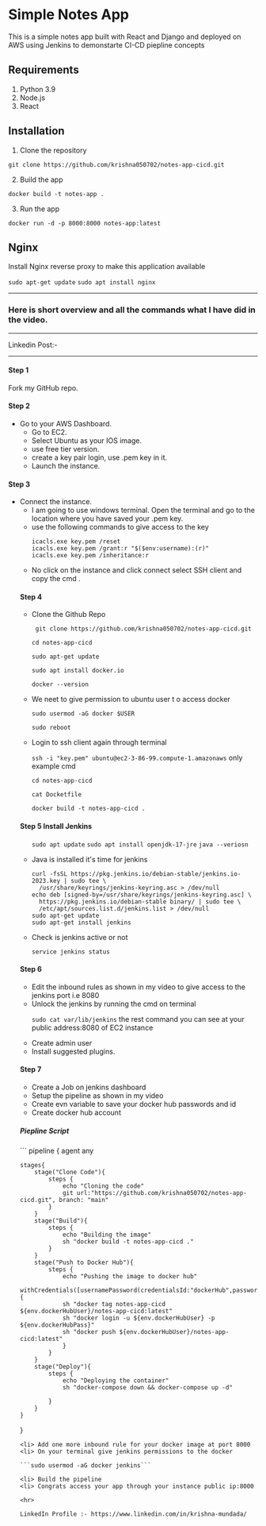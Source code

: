 # Simple Notes App
This is a simple notes app built with React and Django and deployed on AWS using Jenkins to demonstarte CI-CD piepline concepts

## Requirements
1. Python 3.9
2. Node.js
3. React

## Installation
1. Clone the repository
```
git clone https://github.com/krishna050702/notes-app-cicd.git
```

2. Build the app
```
docker build -t notes-app .
```

3. Run the app
```
docker run -d -p 8000:8000 notes-app:latest
```

## Nginx

Install Nginx reverse proxy to make this application available

`sudo apt-get update`
`sudo apt install nginx`

<hr>
<h3>Here is short overview and all the commands what I have did in the video.</h3>
<hr>
Linkedin Post:- 
<hr>

<h4>Step 1</h4>
<p>Fork my GitHub repo. </p>
<h4> Step 2</h4>
<ul>
<li> Go to your AWS Dashboard. <ul>
    <li> Go to EC2.
    <li> Select Ubuntu as your IOS image.
    <li> use free tier version.
    <li> create a key pair login, use .pem key in it.
    <li> Launch the instance.</ul>
    </li>
</ul>

<h4>Step 3</h4>
<ul>
<li> Connect the instance. <ul>
<li> I am going to use windows terminal. Open the terminal and go to the location where you have saved your .pem key.
<li> use the following commands to give access to the key

```
icacls.exe key.pem /reset
icacls.exe key.pem /grant:r "$($env:username):(r)"
icacls.exe key.pem /inheritance:r
```

<li> No click on the instance and click connect select SSH client and copy the cmd .
</ul>

<h4> Step 4</h4>
<ul>
<li> Clone the Github Repo</li>

``` git clone https://github.com/krishna050702/notes-app-cicd.git```

```cd notes-app-cicd ```

```sudo apt-get update```

```sudo apt install docker.io```

```docker --version```

<li> We neet to give permission to ubuntu user t o access docker</li>

```sudo usermod -aG docker $USER```

```sudo reboot```

<li> Login to ssh client again through terminal</li>

```ssh -i "key.pem" ubuntu@ec2-3-86-99.compute-1.amazonaws```  only example cmd 

```cd notes-app-cicd```

```cat Docketfile```

```docker build -t notes-app-cicd .```

</ul>

<h4>Step 5 Install Jenkins</h4>
<ul>

```sudo apt update```
```sudo apt install openjdk-17-jre```
```java --veriosn```
<li> Java is installed it's time for jenkins

```
curl -fsSL https://pkg.jenkins.io/debian-stable/jenkins.io-2023.key | sudo tee \
  /usr/share/keyrings/jenkins-keyring.asc > /dev/null
echo deb [signed-by=/usr/share/keyrings/jenkins-keyring.asc] \
  https://pkg.jenkins.io/debian-stable binary/ | sudo tee \
  /etc/apt/sources.list.d/jenkins.list > /dev/null
sudo apt-get update
sudo apt-get install jenkins
```

<li>Check is jenkins active or not</li>

```service jenkins status```

</ul>

<h4>Step 6</h4>
<ul>
<li> Edit the inbound rules as shown in my video to give access to the jenkins port i.e 8080
<li> Unlock the jenkins by running the cmd on terminal 

```sudo cat var/lib/jenkins``` the rest command you can see at your public address:8080 of EC2 instance

<li> Create admin user
<li> Install suggested plugins.
</ul>

<h4>Step 7</h4>
<ul>
<li> Create a Job on jenkins dashboard
<li> Setup the pipeline as shown in my video
<li> Create evn variable to save your docker hub passwords and id
<li> Create docker hub account
</ul>

<h5>Piepline Script</h5>
```
pipeline {
    agent any 
    
    stages{
        stage("Clone Code"){
            steps {
                echo "Cloning the code"
                git url:"https://github.com/krishna050702/notes-app-cicd.git", branch: "main"
            }
        }
        stage("Build"){
            steps {
                echo "Building the image"
                sh "docker build -t notes-app-cicd ."
            }
        }
        stage("Push to Docker Hub"){
            steps {
                echo "Pushing the image to docker hub"
                withCredentials([usernamePassword(credentialsId:"dockerHub",passwordVariable:"dockerHubPass",usernameVariable:"dockerHubUser")]){
                sh "docker tag notes-app-cicd ${env.dockerHubUser}/notes-app-cicd:latest"
                sh "docker login -u ${env.dockerHubUser} -p ${env.dockerHubPass}"
                sh "docker push ${env.dockerHubUser}/notes-app-cicd:latest"
                }
            }
        }
        stage("Deploy"){
            steps {
                echo "Deploying the container"
                sh "docker-compose down && docker-compose up -d"
                
            }
        }
    }
}
```
<li> Add one more inbound rule for your docker image at port 8000
<li> On your terminal give jenkins permissions to the docker

```sudo usermod -aG docker jenkins```

<li> Build the pipeline 
<li> Congrats access your app through your instance public ip:8000

<hr>

LinkedIn Profile :- https://www.linkedin.com/in/krishna-mundada/
